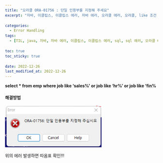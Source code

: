 ```yaml
---
title: "오라클 ORA-01756 : 단일 인용부를 지정해 주세요"
excerpt: "자바, 이클립스, 이클립스 에러, 자바 에러, 오라클 에러, 오라클, like 조건 여러개 사용, 단일 인용부를 지정해 주세요, ORA-01756 : 단일 인용부를 지정해 주세요"

categories:
  - Error Handling
tags:
  - [TIL, java, 자바, 자바 에러, 이클립스, 이클립스 에러, sql, sql 에러, 오라클 ORA-01756, 오라클 단일 인용부를 지정해 주세요, ORA-01756 단일 인용부를 지정해 주세요]

toc: true
toc_sticky: true
 
date: 2022-12-26
last_modified_at: 2022-12-26
---
```


**select * from emp where job like ‘sales%’ or job like ‘hr%’ or job like ‘fin%**

#### 해결방법

![db5](/assets/images/db5.png)

위의 에러 발생하면 따옴표 확인!!!